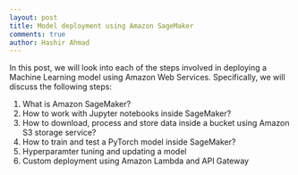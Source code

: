 ```yaml
---
layout: post
title: Model deployment using Amazon SageMaker
comments: true
author: Hashir Ahmad
---
```


In this post, we will look into each of the steps involved in deploying a Machine Learning model using Amazon Web Services. Specifically, we will discuss the following steps:
1. What is Amazon SageMaker?
2. How to work with Jupyter notebooks inside SageMaker?
3. How to download, process and store data inside a bucket using Amazon S3 storage service?
4. How to train and test a PyTorch model inside SageMaker?
5. Hyperparamter tuning and updating a model
6. Custom deployment using Amazon Lambda and API Gateway
